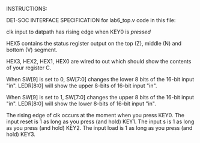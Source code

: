 INSTRUCTIONS:

DE1-SOC INTERFACE SPECIFICATION for lab6_top.v code in this file:

clk input to datpath has rising edge when KEY0 is *pressed*

HEX5 contains the status register output on the top (Z), middle (N) and
bottom (V) segment.

HEX3, HEX2, HEX1, HEX0 are wired to out which should show the contents
of your register C.

When SW[9] is set to 0, SW[7:0] changes the lower 8 bits of the 16-bit
input "in". LEDR[8:0] will show the upper 8-bits of 16-bit input "in".

When SW[9] is set to 1, SW[7:0] changes the upper 8 bits of the 16-bit
input "in". LEDR[8:0] will show the lower 8-bits of 16-bit input "in".

The rising edge of clk occurs at the moment when you press KEY0.
The input reset is 1 as long as you press (and hold) KEY1.
The input s is 1 as long as you press (and hold) KEY2.
The input load is 1 as long as you press (and hold) KEY3.
